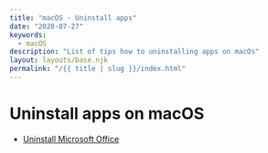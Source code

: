 ```yaml
---
title: "macOS - Uninstall apps"
date: "2020-07-27"
keywords:
  - macOS
description: "List of tips how to uninstalling apps on macOs"
layout: layouts/base.njk
permalink: "/{{ title | slug }}/index.html"
---
```


# Uninstall apps on macOS

* [Uninstall Microsoft Office](https://support.microsoft.com/en-us/office/uninstall-office-for-mac-eefa1199-5b58-43af-8a3d-b73dc1a8cae3#ID0EAABAAA=Newer_versions)
